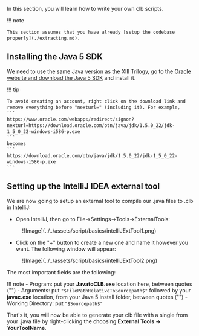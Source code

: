 In this section, you will learn how to write your own clb scripts. 

!!! note

    This section assumes that you have already [setup the codebase properly](./extracting.md).

## Installing the Java 5 SDK

We need to use the same Java version as the XIII Trilogy, go to the [Oracle website and download the Java 5 SDK](https://www.oracle.com/java/technologies/java-archive-javase5-downloads.html) and install it.


!!! tip

    To avoid creating an account, right click on the download link and remove everything before "nexturl=" (including it). For example, 
    ```
    https://www.oracle.com/webapps/redirect/signon?nexturl=https://download.oracle.com/otn/java/jdk/1.5.0_22/jdk-1_5_0_22-windows-i586-p.exe
    ```
    becomes 
    ```
    https://download.oracle.com/otn/java/jdk/1.5.0_22/jdk-1_5_0_22-windows-i586-p.exe
    ```

## Setting up the IntelliJ IDEA external tool

We are now going to setup an external tool to compile our .java files to .clb in IntelliJ:

* Open IntelliJ, then go to File->Settings->Tools->ExternalTools:

<figure markdown>
  ![Image](../../assets/script/basics/intelliJExtTool1.png)
</figure>

* Click on the "+" button to create a new one and name it however you want. The following window will appear:

<figure markdown>
  ![Image](../../assets/script/basics/intelliJExtTool2.png)
</figure>

The most important fields are the following:

!!! note
    - Program: put your **JavatoCLB.exe** location here, between quotes ("")
    - Arguments: put 
    ```
    "$FilePathRelativeToSourcepath$"
    ```
    followed by  your **javac.exe** location, from your Java 5 install folder, between quotes ("")
    - Working Directory: put 
    ```
    "$Sourcepath$"
    ```

That's it, you will now be able to generate your clb file with a single from your .java file by right-clicking the choosing **External Tools -> YourToolName**.


